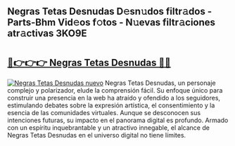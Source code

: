 ## Negras Tetas Desnudas D𝚎sn𝚞dos filtr𝚊dos - Parts-Bhm Vid𝚎os f𝚘tos - N𝚞evas filtr𝚊ciones atr𝚊ctivas 3KO9E

# <h2><a href="http://mb1kog.tromn.icu/?c=Negras+Tetas+Desnudas">🔗👉👉👉 Negras Tetas Desnudas 🔗🔗</a></h2>

[![Negras Tetas Desnudas nuevo](https://i.imgur.com/pEAQMta.gif)](http://mb1kog.tromn.icu/?c=Negras+Tetas+Desnudas)
Negras Tetas Desnudas, un personaje complejo y polarizador, elude la comprensión fácil. Su enfoque único para construir una presencia en la web ha atraído y ofendido a los seguidores, estimulando debates sobre la expresión artística, el consentimiento y la esencia de las comunidades virtuales. Aunque se desconocen sus intenciones futuras, su impacto en el panorama digital es profundo. Armado con un espíritu inquebrantable y un atractivo innegable, el alcance de Negras Tetas Desnudas en el universo digital no tiene límites.
